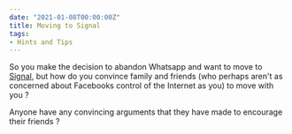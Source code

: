 ```yaml
---
date: "2021-01-08T00:00:00Z"
title: Moving to Signal
tags:
- Hints and Tips
---
```

So you make the decision to abandon Whatsapp and want to move to [Signal](https://signal.org/), but how do you convince family and friends (who perhaps aren't as concerned about Facebooks control of the Internet as you) to move with you ?

Anyone have any convincing arguments that they have made to encourage their friends ?
